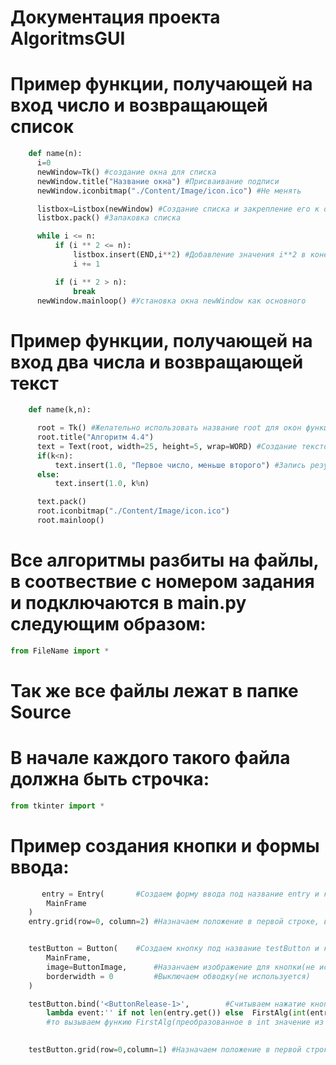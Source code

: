# Документация проекта AlgoritmsGUI

# Пример функции, получающей на вход число и возвращающей список
```python
    def name(n):
      i=0
      newWindow=Tk() #создание окна для списка
      newWindow.title("Название окна") #Присваивание подписи
      newWindow.iconbitmap("./Content/Image/icon.ico") #Не менять

      listbox=Listbox(newWindow) #Создание списка и закрепление его к окну newWindow
      listbox.pack() #Запаковка списка

      while i <= n:
          if (i ** 2 <= n):
              listbox.insert(END,i**2) #Добавление значения i**2 в конец списка
              i += 1

          if (i ** 2 > n):
              break
      newWindow.mainloop() #Установка окна newWindow как основного

```
# Пример функции, получающей на вход два числа и возвращающей текст
```python    
    def name(k,n):

      root = Tk() #Желательно использовать название root для окон функции
      root.title("Алгоритм 4.4")
      text = Text(root, width=25, height=5, wrap=WORD) #Создание текстового блока, в окне root
      if(k<n):
          text.insert(1.0, "Первое число, меньше второго") #Запись результата в текстовый блок, на позицию первого символа
      else:
          text.insert(1.0, k%n)

      text.pack()
      root.iconbitmap("./Content/Image/icon.ico")
      root.mainloop()
``` 
 
# Все алгоритмы разбиты на файлы, в соотвествие с номером задания и подключаются в main.py следующим образом:
```python    
from FileName import *
```
# Так же все файлы лежат в папке Source
# В начале каждого такого файла должна быть строчка:
```python  
from tkinter import *
```


# Пример создания кнопки и формы ввода:
```python   
       entry = Entry(       #Создаем форму ввода под название entry и крепим к окну MainFrame(основное окно)
        MainFrame
    )
    entry.grid(row=0, column=2) #Назначаем положение в первой строке, втором столбце


    testButton = Button(    #Создаем кнопку под название testButton и крепим к окну MainFrame(основное окно)
        MainFrame,
        image=ButtonImage,      #Назанчаем изображение для кнопки(не используется, в место этого, пишется text="Название кнопки")
        borderwidth = 0         #Выключаем обводку(не используется)
    )

    testButton.bind('<ButtonRelease-1>',        #Считываем нажатие кнопки testButton
        lambda event:'' if not len(entry.get()) else  FirstAlg(int(entry.get())))   #Проверяем длинну entry и если она не 0,
        #то вызываем функию FirstAlg(преобразованное в int значение из поля ввода entry)
      

    testButton.grid(row=0,column=1) #Назначаем положение в первой строке, первом столбце
```
